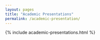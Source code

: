 ```yaml
---
layout: pages
title: "Academic Presentations"
permalink: /academic-presentation/
---
```


{% include academic-presentations.html %}